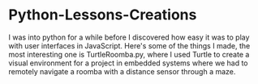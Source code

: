 # Python-Lessons-Creations
I was into python for a while before I discovered how easy it was to play with user interfaces in JavaScript.
Here's some of the things I made, the most interesting one is TurtleRoomba.py, where I used Turtle to create a visual environment for a project in embedded systems where we had to remotely navigate a roomba with a distance sensor through a maze.
